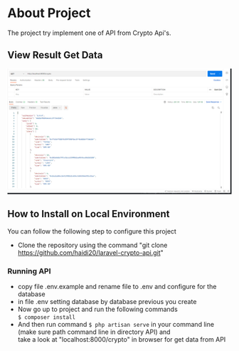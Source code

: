 # About Project

The project try implement one of API from Crypto Api's.

## View Result Get Data

![plot](https://github.com/haidi20/laravel-crypto-api/blob/master/public/result%20from%20crypto%20api.PNG)

## How to Install on Local Environment

You can follow the following step to configure this project

-   Clone the repository using the command "git clone https://github.com/haidi20/laravel-crypto-api.git"

### Running API

-   copy file .env.example and rename file to .env and configure for the database
-   in file .env setting database by database previous you create
-   Now go up to project and run the following commands <br>
    `$ composer install` <br>
-   And then run command `$ php artisan serve` in your command line (make sure path command line in directory API) and <br> take a look at "localhost:8000/crypto" in browser for get data from API
